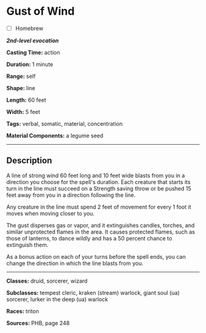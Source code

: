 # Gust of Wind

- [ ] Homebrew

***2nd-level evocation***

**Casting Time:** action

**Duration:** 1 minute

**Range:** self

**Shape:** line

**Length:** 60 feet

**Width:** 5 feet

**Tags:** verbal, somatic, material, concentration

**Material Components:** a legume seed

---

## Description
A line of strong wind 60 feet long and 10 feet wide blasts from you in a direction you choose for the spell's duration.
Each creature that starts its turn in the line must succeed on a Strength saving throw or be pushed 15 feet away from you in a direction following the line.

Any creature in the line must spend 2 feet of movement for every 1 foot it moves when moving closer to you.

The gust disperses gas or vapor, and it extinguishes candles, torches, and similar unprotected flames in the area.
It causes protected flames, such as those of lanterns, to dance wildly and has a 50 percent chance to extinguish them.

As a bonus action on each of your turns before the spell ends, you can change the direction in which the line blasts from you.

---

**Classes:** druid, sorcerer, wizard

**Subclasses:** tempest cleric, kraken (stream) warlock, giant soul (ua) sorcerer, lurker in the deep (ua) warlock

**Races:** triton

**Sources:** PHB, page 248
